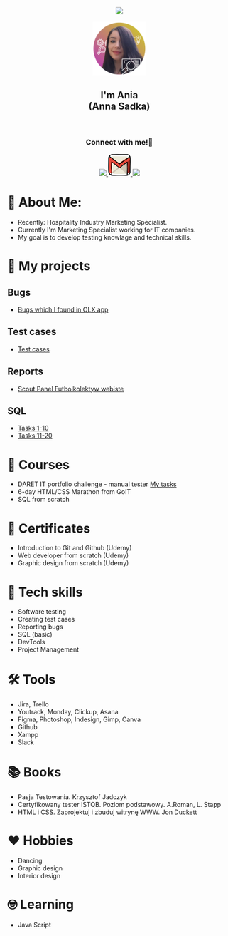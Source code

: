 <p align="center">
  <img src="https://capsule-render.vercel.app/api?type=waving&&color=0:EEFF00,100:a82da8&text=Hello!&animation=fadeIn&fontColor=ffffff&height=160&section=header"/>
</p>

<div align="center">
  <a href="https://github.com/annasadka/portfolio/blob/main/images/ania1.png">
    <img src="images/ania1.png" alt="ania photo" width="120" height="120">
  </a><br />
</div>

<div align="center">
<h2>I'm Ania<br> (Anna Sadka)</h2>
</div><br>

<h3 align="center">
  Connect with me!💬
</h3>

<p align="center">

<a href="https://www.linkedin.com/in/anna-sadka-33084697/">
  <img height="50" src="https://user-images.githubusercontent.com/46517096/166973395-19676cd8-f8ec-4abf-83ff-da8243505b82.png"/>
</a>
<a href="mailto: anna.sadka87@gmail.com">
  <img height="50" src="https://github.com/annasadka/portfolio/blob/main/images/1873613_contact_email_message_letter_media_icon.svg"/>
</a>
<a href="https://www.instagram.com/aniajagoda/">
  <img height="50" src="https://user-images.githubusercontent.com/46517096/166974368-9798f39f-1f46-499c-b14e-81f0a3f83a06.png"/>
</a>
</p>

# 🌼 About Me:

- Recently: Hospitality Industry Marketing Specialist.
- Currently I'm Marketing Specialist working for IT companies.
- My goal is to develop testing knowlage and technical skills. 

# 🚀 My projects

## Bugs
  - [Bugs which I found in OLX app](https://docs.google.com/spreadsheets/d/1oGEi4RyQhVulM9tapa3fn3SvTDue_5RR8kdUTDxT9Dc/edit#gid=632760265)

## Test cases

  - [Test cases](https://docs.google.com/spreadsheets/d/1esb3fJGxXc7botlI1yLIoygmd4niZft-Q6UKA593edg/edit#gid=632760265)


## Reports

  - [Scout Panel Futbolkolektyw webiste](https://docs.google.com/spreadsheets/d/1MLSu-LP9oPvXpD-Xu-xuckT1fkvIojI_9IMvkJBsY5A/edit#gid=608636824)


## SQL

  - [Tasks 1-10](https://github.com/annasadka/challenge_portfolio_annasadka#subtask-1---short-course-on-sql-basics)
  - [Tasks 11-20](https://github.com/annasadka/challenge_portfolio_annasadka#subtask-3-4)


                                                                     
# 📅 Courses
  - DARET IT portfolio challenge - manual tester [My tasks](https://github.com/annasadka/challenge_portfolio_annasadka/blob/main/README.md)
  - 6-day HTML/CSS Marathon from GoIT
  - SQL from scratch


# 🎉 Certificates
  - Introduction to Git and Github (Udemy)
  - Web developer from scratch (Udemy)
  - Graphic design from scratch (Udemy)


# 💪 Tech skills
  - Software testing
  - Creating test cases
  - Reporting bugs
  - SQL (basic)
  - DevTools
  - Project Management

  
# 🛠️ Tools
  - Jira, Trello
  - Youtrack, Monday, Clickup, Asana
  - Figma, Photoshop, Indesign, Gimp, Canva
  - Github
  - Xampp
  - Slack
   

# 📚 Books
  - Pasja Testowania. Krzysztof Jadczyk
  - Certyfikowany tester ISTQB. Poziom podstawowy. A.Roman, L. Stapp
  - HTML i CSS. Zaprojektuj i zbuduj witrynę WWW. Jon Duckett



# ❤️ Hobbies
  - Dancing
  - Graphic design
  - Interior design

# 🤓 Learning
  - Java Script



